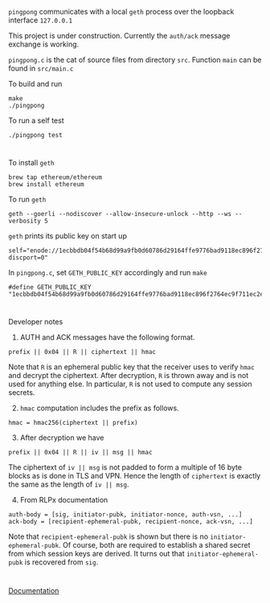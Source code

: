 `pingpong` communicates with a local `geth` process over the loopback interface `127.0.0.1`

This project is under construction.
Currently the `auth/ack` message exchange is working.

`pingpong.c` is the cat of source files from directory `src`.
Function `main` can be found in `src/main.c`

To build and run

```
make
./pingpong
```

To run a self test

```
./pingpong test
```

#

To install `geth`

```
brew tap ethereum/ethereum
brew install ethereum
```

To run `geth`

```
geth --goerli --nodiscover --allow-insecure-unlock --http --ws --verbosity 5
```

`geth` prints its public key on start up

```
self="enode://1ecbbdb04f54b68d99a9fb0d60786d29164ffe9776bad9118ec896f2764ec9f711ec2e6f8e0e21c1f0f9abe4515c45949e6bf776d84b54d08f7c32de60e8c480@127.0.0.1:30303?discport=0"
```

In `pingpong.c`, set `GETH_PUBLIC_KEY` accordingly and run `make`

```
#define GETH_PUBLIC_KEY "1ecbbdb04f54b68d99a9fb0d60786d29164ffe9776bad9118ec896f2764ec9f711ec2e6f8e0e21c1f0f9abe4515c45949e6bf776d84b54d08f7c32de60e8c480"
```

#

Developer notes

1. AUTH and ACK messages have the following format.

```
prefix || 0x04 || R || ciphertext || hmac
```

Note that `R` is an ephemeral public key that the receiver uses to verify `hmac` and decrypt the ciphertext.
After decryption, `R` is thrown away and is not used for anything else.
In particular, `R` is not used to compute any session secrets.

2. `hmac` computation includes the prefix as follows.

```
hmac = hmac256(ciphertext || prefix)
```

3. After decryption we have

```
prefix || 0x04 || R || iv || msg || hmac
```

The ciphertext of `iv || msg` is not padded to form a multiple of 16 byte blocks as is done in TLS and VPN.
Hence the length of `ciphertext` is exactly the same as the length of `iv || msg`.

4. From RLPx documentation

```
auth-body = [sig, initiator-pubk, initiator-nonce, auth-vsn, ...]
ack-body = [recipient-ephemeral-pubk, recipient-nonce, ack-vsn, ...]
```

Note that `recipient-ephemeral-pubk` is shown but there is no `initiator-ephemeral-pubk`.
Of course, both are required to establish a shared secret from which session keys are derived.
It turns out that `initiator-ephemeral-pubk` is recovered from `sig`.

#

[Documentation](https://georgeweigt.github.io/pingpong.pdf)
